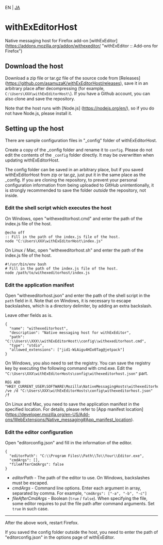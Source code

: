 EN | [JA](./README.ja.md)

# withExEditorHost
Native messaging host for Firefox add-on [withExEditor] (https://addons.mozilla.org/addon/withexeditor/ "withExEditor :: Add-ons for Firefox")

## Download the host

Download a zip file or tar.gz file of the source code from [Releases] (https://github.com/asamuzaK/withExEditorHost/releases), save it in an arbitrary place after decompressing (for example, `C:\Users\XXX\withExEditorHost\`).
If you have a Github account, you can also clone and save the repository.

Note that the host runs with [Node.js] (https://nodejs.org/en/), so if you do not have Node.js, please install it.

## Setting up the host

There are sample configuration files in "_config" folder of withExEditorHost.

Create a copy of the _config folder and rename it to `config`.
Please do not edit the contents of the `_config` folder directly.
It may be overwritten when updating withExEditorHost.

The config folder can be saved in an arbitrary place, but if you saved withExEditorHost from zip or tar.gz, just put it in the same place as the _config.
If you are cloning the repository, to prevent your personal configuration information from being uploaded to GitHub unintentionally, it is strongly recommended to save the folder *outside* the repository, not inside.

### Edit the shell script which executes the host

On Windows, open "withexeditorhost.cmd" and enter the path of the index.js file of the host.

```
@echo off
:: Fill in the path of the index.js file of the host.
node "C:\Users\XXX\withExEditorHost\index.js"
```

On Linux / Mac, open "withexeditorhost.sh" and enter the path of the index.js file of the host.

```
#!/usr/bin/env bash
# Fill in the path of the index.js file of the host.
node /path/to/withexeditorhost/index.js
```

### Edit the application manifest

Open "withexeditorhost.json" and enter the path of the shell script in the `path` field in it.
Note that on Windows, it is necessary to escape backslashes, which is a directory delimiter, by adding an extra backslash.

Leave other fields as is.

```
{
  "name": "withexeditorhost",
  "description": "Native messaging host for withExEditor",
  "path": "C:\\Users\\XXX\\withExEditorHost\\config\\withexeditorhost.cmd",
  "type": "stdio",
  "allowed_extensions": ["jid1-WiAigu4HIo0Tag@jetpack"]
}
```

On Windows, you also need to set the registry.
You can save the registry key by executing the following command with cmd.exe.
Edit the `"C:\Users\XXX\withExEditorHosts\config\withexeditorhost.json"` part.

```
REG ADD "HKEY_CURRENT_USER\SOFTWARE\Mozilla\NativeMessagingHosts\withexeditorhost" /ve /d "C:\Users\XXX\withExEditorHosts\config\withexeditorhost.json" /f
```

On Linux and Mac, you need to save the application manifest in the specified location.
For details, please refer to [App manifest location] (https://developer.mozilla.org/en-US/Add-ons/WebExtensions/Native_messaging#App_manifest_location).

### Edit the editor configuration

Open "editorconfig.json" and fill in the information of the editor.

```
{
  "editorPath": "C:\\Program Files\\Path\\To\\Your\\Editor.exe",
  "cmdArgs": [],
  "fileAfterCmdArgs": false
}
```

* *editorPath* - The path of the editor to use. On Windows, backslashes must be escaped.
* *cmdArgs* - Command line options. Enter each argument in array, separated by comma. For example, `"cmdArgs": ["-a", "-b", "-c"]`
* *fileAfterCmdArgs* - Boolean (`true` / `false`). When specifying the file, some editor requires to put the file path after command arguments. Set `true` in such case.

***

After the above work, restart Firefox.

If you saved the config folder outside the host, you need to enter the path of "editorconfig.json" in the options page of withExEditor.
